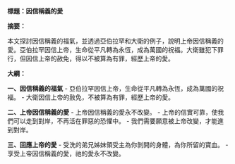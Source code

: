 **標題：因信稱義的愛**

**摘要：**

本文探討因信稱義的福氣，並透過亞伯拉罕和大衛的例子，說明上帝因信稱義的愛。亞伯拉罕因信上帝，生命從平凡轉為永恆，成為萬國的祝福。大衛雖犯下罪行，但因信上帝的赦免，得以不被算為有罪，經歷上帝的愛。

**大綱：**

**一、因信稱義的福氣**
    - 亞伯拉罕因信上帝，生命從平凡轉為永恆，成為萬國的祝福。
    - 大衛因信上帝的赦免，不被算為有罪，經歷上帝的愛。

**二、上帝因信稱義的愛**
    - 上帝因信稱義的愛永不改變。
    - 上帝的信實可靠，使我們可以走到對岸，不再活在罪惡的恐懼中。
    - 我們需要願意被上帝改變，才能進到對岸。

**三、回應上帝的愛**
    - 受洗的弟兄姊妹領受主為你剝開的身體，為你所留的寶血。
    - 享受上帝因信稱義的愛，祂的愛永不改變。